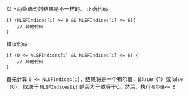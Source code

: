 以下两条语句的结果是不一样的。
正确代码
```
if (NLSFIndices[i] >= 0 && NLSFIndices[i] <= 6){
	// 其他代码
}
```
错误代码
```
if (0 <= NLSFIndices[i] && NLSFIndices[i] <= 6) {
    // 其他代码
}
```

首先计算 `0 <= NLSFIndices[i]`，结果将是一个布尔值，即true（1）或false（0），取决于 `NLSFIndices[i]` 是否大于或等于0。然后，执行`布尔值<= 6`

